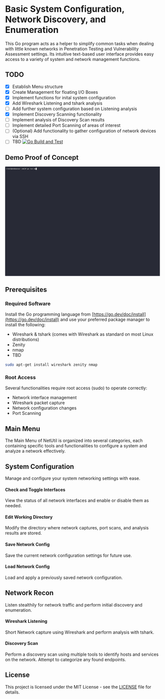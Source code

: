 # Basic System Configuration, Network Discovery, and Enumeration
This Go program acts as a helper to simplify common tasks when dealing with little known networks in Penetration Testing and Vulnerability Assessment settings. Its intuitive text-based user interface provides easy access to a variety of system and network management functions.

## TODO
- [x] Establish Menu structure
- [x] Create Management for floating I/O Boxes
- [x] Implement functions for inital system configuration
- [x] Add Wireshark Listening and tshark analysis
- [ ] Add further system configuration based on Listening analysis
- [x] Implement Discovery Scanning functionality
- [ ] Implement analysis of Discovery Scan results
- [ ] Implement detailed Port Scanning of areas of interest
- [ ] \(Optional) Add functionality to gather configuration of network devices via SSH
- [ ] TBD
[![Go Build and Test](https://github.com/fortifyde/netutil/actions/workflows/go.yml/badge.svg)](https://github.com/fortifyde/netutil/actions/workflows/go.yml)
## Demo Proof of Concept
![](https://github.com/fortifyde/netutil/blob/master/demo.gif)

## Prerequisites
### Required Software
Install the Go programming language from [https://go.dev/doc/install](https://go.dev/doc/install) and use your preferred package manager to install the following:
- Wireshark & tshark (comes with Wireshark as standard on most Linux distributions)
- Zenity
- nmap
- TBD

```bash
sudo apt-get install wireshark zenity nmap
```
### Root Access
  Several functionalities require root access (sudo) to operate correctly:
  - Network interface management
  - Wireshark packet capture
  - Network configuration changes
  - Port Scanning

## Main Menu
The Main Menu of NetUtil is organized into several categories, each containing specific tools and functionalities to configure a system and analyze a network effectively.

## System Configuration
Manage and configure your system networking settings with ease.
#### Check and Toggle Interfaces
View the status of all network interfaces and enable or disable them as needed.
#### Edit Working Directory
Modify the directory where network captures, port scans, and analysis results are stored.
#### Save Network Config
Save the current network configuration settings for future use.
#### Load Network Config
Load and apply a previously saved network configuration.
## Network Recon
Listen stealthily for network traffic and perform initial discovery and enumeration.
#### Wireshark Listening
Short Network capture using Wireshark and perform analysis with tshark.
#### Discovery Scan
Perform a discovery scan using multiple tools to identify hosts and services on the network. Attempt to categorize any found endpoints.

## License
This project is licensed under the MIT License - see the [LICENSE](LICENSE) file for details.
